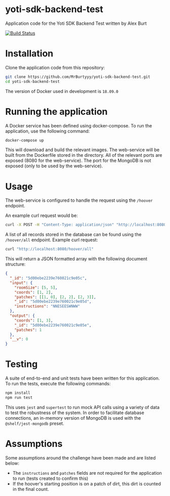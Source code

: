 # yoti-sdk-backend-test

Application code for the Yoti SDK Backend Test written by Alex Burt

[![Build Status](https://travis-ci.com/MrBurtyyy/yoti-sdk-backend-test.svg?branch=master)](https://travis-ci.com/MrBurtyyy/yoti-sdk-backend-test)

# Installation

Clone the application code from this repository:

```bash
git clone https://github.com/MrBurtyyy/yoti-sdk-backend-test.git
cd yoti-sdk-backend-test
```

The version of Docker used in development is `18.09.0`

# Running the application

A Docker service has been defined using docker-compose. To run the application, use the following command:

```bash
docker-compose up
```

This will download and build the relevant images. The web-service will be built from the Dockerfile stored in the directory.
All of the relevant ports are exposed (8080 for the web-service). The port for the MongoDB is not exposed (only to be used by the web-service).

# Usage

The web-service is configured to handle the request using the `/hoover` endpoint.

An example curl request would be:

```bash
curl -X POST -H "Content-Type: application/json" "http://localhost:8080/hoover" -d @data.json
```

A list of all records stored in the database can be found using the `/hoover/all` endpoint. Example curl request:

```bash
curl "http://localhost:8080/hoover/all"
```

This will return a JSON formatted array with the following document structure:

```json
{
  "_id": "5d00ebe2239e760021c9e05c",
  "input": {
    "roomSize": [5, 5],
    "coords": [1, 2],
    "patches": [[1, 0], [2, 2], [2, 3]],
    "_id": "5d00ebe2239e760021c9e05d",
    "instructions": "NNESEESWNWW"
  },
  "output": {
    "coords": [1, 3],
    "_id": "5d00ebe2239e760021c9e05e",
    "patches": 1
  },
  "__v": 0
}
```

# Testing

A suite of end-to-end and unit tests have been written for this application. To run the tests, execute the following commands:

```bash
npm install
npm run test
```

This uses `jest` and `supertest` to run mock API calls using a variety of data to test the robustness of the system.
In order to facilitate database connections, an in-memory version of MongoDB is used with the `@shelf/jest-mongodb` preset.

# Assumptions

Some assumptions around the challenge have been made and are listed below:

- The `instructions` and `patches` fields are not required for the application to run (tests created to confirm this)
- If the hoover's starting position is on a patch of dirt, this dirt is counted in the final count.
